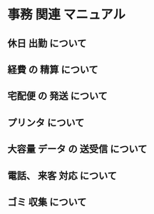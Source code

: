 #  事務 関連 マニュアル 
## 休日 出勤 について 
## 経費 の 精算 について 
## 宅配便 の 発送 について
## プリンタ について 
## 大容量 データ の 送受信 について
## 電話、 来客 対応 について 
## ゴミ 収集 について